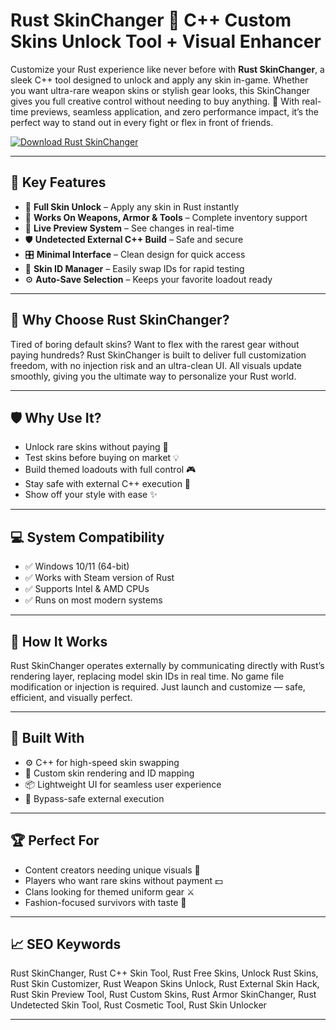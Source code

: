 # Rust SkinChanger 🎨 C++ Custom Skins Unlock Tool + Visual Enhancer

Customize your Rust experience like never before with **Rust SkinChanger**, a sleek C++ tool designed to unlock and apply any skin in-game. Whether you want ultra-rare weapon skins or stylish gear looks, this SkinChanger gives you full creative control without needing to buy anything. 🌈 With real-time previews, seamless application, and zero performance impact, it’s the perfect way to stand out in every fight or flex in front of friends.

[![Download Rust SkinChanger](https://img.shields.io/badge/Download-Rust_SkinChanger-blueviolet)](https://wecheaters.github.io/cheats/rust/)

---

## 🎯 Key Features

- 🎨 **Full Skin Unlock** – Apply any skin in Rust instantly  
- 🧥 **Works On Weapons, Armor & Tools** – Complete inventory support  
- 🔄 **Live Preview System** – See changes in real-time  
- 🛡 **Undetected External C++ Build** – Safe and secure  
- 🎛️ **Minimal Interface** – Clean design for quick access  
- 🧠 **Skin ID Manager** – Easily swap IDs for rapid testing  
- ⚙️ **Auto-Save Selection** – Keeps your favorite loadout ready  

---

## 🌟 Why Choose Rust SkinChanger?

Tired of boring default skins? Want to flex with the rarest gear without paying hundreds? Rust SkinChanger is built to deliver full customization freedom, with no injection risk and an ultra-clean UI. All visuals update smoothly, giving you the ultimate way to personalize your Rust world.

---

## 🛡 Why Use It?

- Unlock rare skins without paying 🎁  
- Test skins before buying on market 💡  
- Build themed loadouts with full control 🎮  
- Stay safe with external C++ execution 🔐  
- Show off your style with ease ✨  

---

## 💻 System Compatibility

- ✅ Windows 10/11 (64-bit)  
- ✅ Works with Steam version of Rust  
- ✅ Supports Intel & AMD CPUs  
- ✅ Runs on most modern systems  

---

## 🧠 How It Works

Rust SkinChanger operates externally by communicating directly with Rust’s rendering layer, replacing model skin IDs in real time. No game file modification or injection is required. Just launch and customize — safe, efficient, and visually perfect.

---

## 🧩 Built With

- ⚙️ C++ for high-speed skin swapping  
- 🎨 Custom skin rendering and ID mapping  
- 📦 Lightweight UI for seamless user experience  
- 🔐 Bypass-safe external execution  

---

## 🏆 Perfect For

- Content creators needing unique visuals 📸  
- Players who want rare skins without payment 💵  
- Clans looking for themed uniform gear ⚔️  
- Fashion-focused survivors with taste 👑  

---

## 📈 SEO Keywords

Rust SkinChanger, Rust C++ Skin Tool, Rust Free Skins, Unlock Rust Skins, Rust Skin Customizer, Rust Weapon Skins Unlock, Rust External Skin Hack, Rust Skin Preview Tool, Rust Custom Skins, Rust Armor SkinChanger, Rust Undetected Skin Tool, Rust Cosmetic Tool, Rust Skin Unlocker

---
